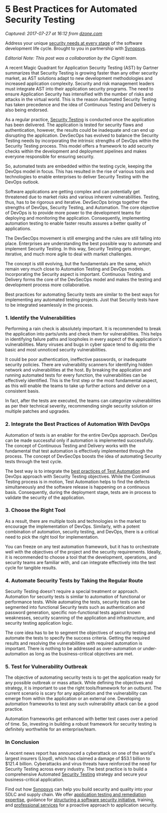 # 5 Best Practices for Automated Security Testing

_Captured: 2017-07-27 at 16:12 from [dzone.com](https://dzone.com/articles/5-best-practices-for-automated-security-testing-1?oid=twitter&utm_content=buffere45e1&utm_medium=social&utm_source=twitter.com&utm_campaign=buffer)_

Address your unique [security needs at every stage](https://dzone.com/go?i=216224&u=https%3A%2F%2Fwww.synopsys.com%2Fsoftware-integrity.html%3Fcmp%3DDZone-SIG-pre) of the software development life cycle. Brought to you in partnership with [Synopsys](https://dzone.com/go?i=216224&u=https%3A%2F%2Fwww.synopsys.com%2Fsoftware-integrity.html%3Fcmp%3DDZone-SIG-pre).

_Editorial Note: This post was a collaboration by the Cigniti team._

A recent Magic Quadrant for Application Security Testing (AST) by Gartner summarizes that Security Testing is growing faster than any other security market, as AST solutions adapt to new development methodologies and increased application complexity. Security and risk management leaders must integrate AST into their application security programs. The need to ensure Application Security has intensified with the number of risks and attacks in the virtual world. This is the reason Automated Security Testing has taken precedence and the idea of Continuous Testing and Delivery is also being endorsed.

As a regular practice, [Security Testing](http://www.cigniti.com/security-testing/) is conducted once the application has been delivered. The application is tested for security flaws and authentication, however, the results could be inadequate and can end up disrupting the application. DevSecOps has evolved to balance the Security Testing needs by incorporating the intrinsic strengths of DevOps within the Security Testing process. This model offers a framework to add security checks within the development and deployment pipelines and makes everyone responsible for ensuring security.

So, automated tests are embedded within the testing cycle, keeping the DevOps model in focus. This has resulted in the rise of various tools and technologies to enable enterprises to deliver Security Testing with the DevOps outlook.

Software applications are getting complex and can potentially get threatened due to market risks and various inherent vulnerabilities. Testing, thus, has to be rigorous and iterative. DevSecOps brings together the strengths of DevOps, Security Testing, and Automation. The core objective of DevOps is to provide more power to the development teams for deploying and monitoring the application. Consequently, implementing automation testing to enable faster results assures a better quality of applications.

The DevSecOps movement is still emerging and the rules are still falling into place. Enterprises are understanding the best possible way to automate and implement Security Testing. In this way, Security Testing gets stronger, iterative, and much more agile to deal with market challenges.

The concept is still evolving, but the fundamentals are the same, which remain very much close to Automation Testing and DevOps models. Incorporating the Security aspect is important. Continuous Testing and Delivery forms the core of the DevSecOps model and makes the testing and development process more collaborative.

Best practices for automating Security tests are similar to the best ways for implementing any automated testing projects. Just that Security tests have to be integrated seamlessly in the process.

### 1\. Identify the Vulnerabilities

Performing a rain check is absolutely important. It is recommended to break the application into parts/units and check them for vulnerabilities. This helps in identifying failure paths and loopholes in every aspect of the application's vulnerabilities. Many viruses and bugs in cyber space tend to dig into the basic and most unnoticed security vulnerabilities.

It could be poor authentication, ineffective passwords, or inadequate security policies. There are vulnerability scanners for identifying hidden network and vulnerabilities at the host. By breaking the application and running automated tests for every function, the vulnerabilities can be effectively identified. This is the first step or the most fundamental aspect, as this will enable the teams to take up further actions and deliver on a consistent basis.

In fact, after the tests are executed, the teams can categorize vulnerabilities as per their technical severity, recommending single security solution or multiple patches and upgrades.

### 2\. Integrate the Best Practices of Automation With DevOps

Automation of tests is an enabler for the entire DevOps approach. DevOps can be made successful only if automation is implemented successfully. The concept of Continuous Testing and Delivery works with the fundamental that test automation is effectively implemented through the process. The concept of DevSecOps boosts the idea of automating Security tests through the test cycle.

The best way is to integrate the [best practices of Test Automation](http://www.cigniti.com/blog/tag/test-automation-best-practices/) and DevOps approach with Security Testing objectives. While the Continuous Testing process is in motion, Test Automation helps to find the defects simultaneously and the software release is happening on a continuous basis. Consequently, during the deployment stage, tests are in process to validate the security of the application.

### 3\. Choose the Right Tool

As a result, there are multiple tools and technologies in the market to encourage the implementation of DevOps. Similarly, with a potent combination of automation, security testing, and DevOps, there is a critical need to pick the right tool for implementation.

You can freeze on any test automation framework, but it has to orchestrate well with the objectives of the project and the security requirements. Ideally, it is recommended to choose a tool that the development, operations, and security teams are familiar with, and can integrate effectively into the test cycle for tangible results.

### 4\. Automate Security Tests by Taking the Regular Route

Security Testing doesn't require a special treatment or approach. Automation for security tests is similar to automation of functional or performance tests. While automating the tests, security tests can be segmented into functional Security tests such as authentication and password generation, specific non-functional tests against known weaknesses, security scanning of the application and infrastructure, and security testing application logic.

The core idea has to be to segment the objectives of security testing and automate the tests to specify the success criteria. Getting the required results and resolving the vulnerabilities with required automation is important. There is nothing to be addressed as over-automation or under-automation as long as the business-critical objectives are met.

### 5\. Test for Vulnerability Outbreak

The objective of automating security tests is to get the application ready for any possible outbreak or mass attack. While defining the objectives and strategy, it is important to use the right tools/framework for an outburst. The current scenario is scary for any application and the vulnerability can emerge from within the application or an external one. Developing automation frameworks to test any such vulnerability attack can be a good practice.

Automation frameworks get enhanced with better test cases over a period of time. So, investing in building a robust framework for security testing is definitely worthwhile for an enterprise/team.

### In Conclusion

A recent news report has announced a cyberattack on one of the world's largest insurers (Lloyd), which has claimed a damage of $53.1 billion to $121.4 billion. Cyberattacks and virus threats have reinforced the need for Security Testing across every industry. The best practice is to build a comprehensive Automated [Security Testing](http://www.cigniti.com/security-testing/) strategy and secure your business-critical application.

Find out how [Synopsys](https://dzone.com/go?i=216225&u=https%3A%2F%2Fwww.synopsys.com%2Fsoftware-integrity.html%3Fcmp%3Ddzone-sig-post) can help you build security and quality into your SDLC and supply chain. We offer [application testing and remediation expertise](https://dzone.com/go?i=216225&u=https%3A%2F%2Fwww.synopsys.com%2Fsoftware-integrity%2Fsecurity-testing.html%3Fcmp%3Ddzone-sig-post), guidance for [structuring a software security initiative](https://dzone.com/go?i=216225&u=https%3A%2F%2Fwww.synopsys.com%2Fsoftware-integrity%2Fsoftware-security-strategy.html%3Fcmp%3Ddzone-sig-post), training, and [professional services](https://dzone.com/go?i=216225&u=https%3A%2F%2Fwww.synopsys.com%2Fsoftware-integrity%2Fsoftware-security-services.html%3Fcmp%3Ddzone-sig-post) for a proactive approach to application security.
